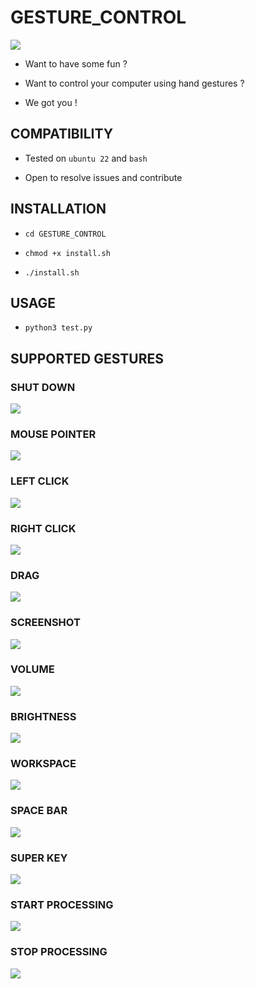 # GESTURE_CONTROL

![](ZZZ/ZZZ.png)

* Want to have some fun ?

* Want to control your computer using hand gestures ?

* We got you !

## COMPATIBILITY
* Tested on `ubuntu 22` and `bash`

* Open to resolve issues and contribute

## INSTALLATION
* `cd GESTURE_CONTROL`

* `chmod +x install.sh`

* `./install.sh`

## USAGE
* `python3 test.py`

## SUPPORTED GESTURES
### SHUT DOWN
![](ZZZ/GESTURES/fuck.png)

### MOUSE POINTER
![](ZZZ/GESTURES/mouse.png)

### LEFT CLICK
![](ZZZ/GESTURES/left_click.png)

### RIGHT CLICK
![](ZZZ/GESTURES/right_click.png)

### DRAG
![](ZZZ/GESTURES/drag.png)

### SCREENSHOT
![](ZZZ/GESTURES/ss.png)

### VOLUME
![](ZZZ/GESTURES/volume.png)

### BRIGHTNESS
![](ZZZ/GESTURES/brightness.png)

### WORKSPACE
![](ZZZ/GESTURES/workspace.png)

### SPACE BAR
![](ZZZ/GESTURES/spacebar.png)

### SUPER KEY
![](ZZZ/GESTURES/super_key.png)

### START PROCESSING
![](ZZZ/GESTURES/start.png)

### STOP PROCESSING
![](ZZZ/GESTURES/stop.png)
